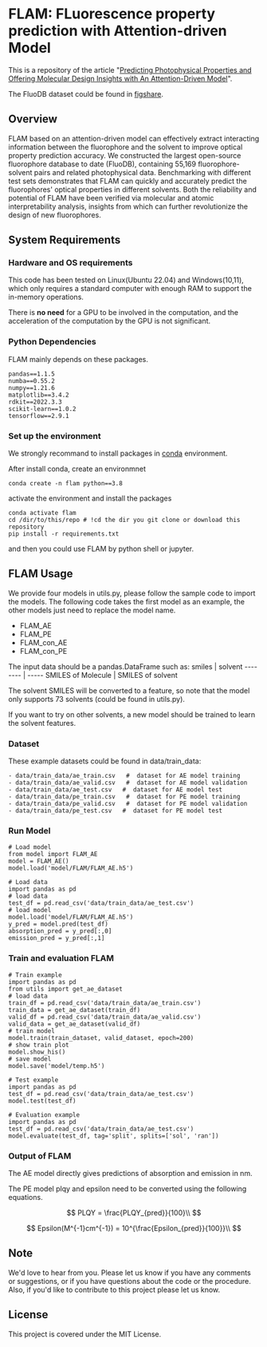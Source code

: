 # FLAM: FLuorescence property prediction with Attention-driven Model

This is a repository of the article "[Predicting Photophysical Properties and Offering Molecular Design Insights with An Attention-Driven Model](#)".

The FluoDB dataset could be found in [figshare](https://figshare.com/s/1a8b8300a9e63f390e6d).

## Overview

FLAM based on an attention-driven model can effectively extract interacting information between the fluorophore and the solvent to improve optical property prediction accuracy. We constructed the largest open-source fluorophore database to date (FluoDB), containing 55,169 fluorophore-solvent pairs and related photophysical data. Benchmarking with different test sets demonstrates that FLAM can quickly and accurately predict the fluorophores' optical properties in different solvents. Both the reliability and potential of FLAM have been verified via molecular and atomic interpretability analysis, insights from which can further revolutionize the design of new fluorophores.

## System Requirements

### Hardware and OS requirements

This code has been tested on Linux(Ubuntu 22.04) and Windows(10,11), which only requires a standard computer with enough RAM to support the in-memory operations.

There is **no need** for a GPU to be involved in the computation, and the acceleration of the computation by the GPU is not significant.

### Python Dependencies
FLAM mainly depends on these packages.
```
pandas==1.1.5
numba==0.55.2
numpy==1.21.6
matplotlib==3.4.2
rdkit==2022.3.3
scikit-learn==1.0.2
tensorflow==2.9.1
```

### Set up the environment

We strongly recommand to install packages in [conda](https://docs.conda.io/projects/miniconda/en/latest/miniconda-install.html) environment.

After install conda, create an environmnet
```
conda create -n flam python==3.8
```
activate the environment and install the packages

```
conda activate flam
cd /dir/to/this/repo # !cd the dir you git clone or download this repository
pip install -r requirements.txt
```

and then you could use FLAM by python shell or jupyter.

## FLAM Usage

We provide four models in utils.py, please follow the sample code to import the models. The following code takes the first model as an example, the other models just need to replace the model name.
- FLAM_AE
- FLAM_PE
- FLAM_con_AE
- FLAM_con_PE

The input data should be a pandas.DataFrame such as:
smiles     | solvent
-------- | -----
SMILES of Molecule  | SMILES of solvent

The solvent SMILES will be converted to a feature, so note that the model only supports 73 solvents (could be found in utils.py).

If you want to try on other solvents, a new model should be trained to learn the solvent features.

### Dataset

These example datasets could be found in data/train_data:
```
- data/train_data/ae_train.csv   #  dataset for AE model training
- data/train_data/ae_valid.csv   #  dataset for AE model validation
- data/train_data/ae_test.csv   #  dataset for AE model test
- data/train_data/pe_train.csv   #  dataset for PE model training
- data/train_data/pe_valid.csv   #  dataset for PE model validation
- data/train_data/pe_test.csv   #  dataset for PE model test
```


### Run Model

```
# Load model
from model import FLAM_AE
model = FLAM_AE()
model.load('model/FLAM/FLAM_AE.h5')

# Load data
import pandas as pd
# load data
test_df = pd.read_csv('data/train_data/ae_test.csv')
# load model
model.load('model/FLAM/FLAM_AE.h5')
y_pred = model.pred(test_df)
absorption_pred = y_pred[:,0]
emission_pred = y_pred[:,1]
```


### Train and evaluation FLAM
```
# Train example
import pandas as pd
from utils import get_ae_dataset
# load data
train_df = pd.read_csv('data/train_data/ae_train.csv')
train_data = get_ae_dataset(train_df)
valid_df = pd.read_csv('data/train_data/ae_valid.csv')
valid_data = get_ae_dataset(valid_df)
# train model
model.train(train_dataset, valid_dataset, epoch=200)
# show train plot
model.show_his()
# save model
model.save('model/temp.h5')
```

```
# Test example
import pandas as pd
test_df = pd.read_csv('data/train_data/ae_test.csv')
model.test(test_df)
```

```
# Evaluation example
import pandas as pd
test_df = pd.read_csv('data/train_data/ae_test.csv')
model.evaluate(test_df, tag='split', splits=['sol', 'ran'])
```


### Output of FLAM

The AE model directly gives predictions of absorption and emission in nm.

The PE model plqy and epsilon need to be converted using the following equations.

$$
PLQY = \frac{PLQY_{pred}}{100}\\
$$

$$
Epsilon(M^{-1}cm^{-1}) = 10^{\frac{Epsilon_{pred}}{100}}\\
$$


## Note

We'd love to hear from you. Please let us know if you have any comments or suggestions, or if you have questions about the code or the procedure. Also, if you'd like to contribute to this project please let us know.

## License 
This project is covered under the MIT License.